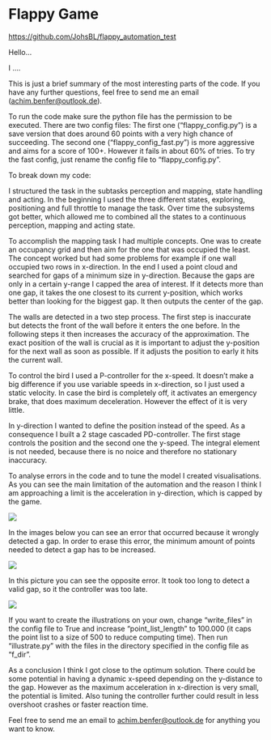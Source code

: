 # Flappy Game

https://github.com/JohsBL/flappy_automation_test




Hello…

I ….

This is just a brief summary of the most interesting parts of the code. If you have any further questions, feel free to send me an email (achim.benfer@outlook.de).

To run the code make sure the python file has the permission to be executed. There are two config files: The first one (“flappy_config.py”) is a save version that does around 60 points with a very high chance of succeeding. The second one (“flappy_config_fast.py”) is more aggressive and aims for a score of 100+. However it fails in about 60% of tries. To try the fast config, just rename the config file to “flappy_config.py”.

To break down my code:

I structured the task in the subtasks perception and mapping, state handling and acting. In the beginning I used the three different states, exploring, positioning and full throttle to manage the task. Over time the subsystems got better, which allowed me to combined all the states to a continuous perception, mapping and acting state. 

To accomplish the mapping task I had multiple concepts. One was to create an occupancy grid and then aim for the one that was occupied the least. The concept worked but had some problems for example if one wall occupied two rows in x-direction. In the end I used a point cloud and searched for gaps of a minimum size in y-direction. Because the gaps are only in a certain y-range I capped the area of interest. If it detects more than one gap, it takes the one closest to its current y-position, which works better than looking for the biggest gap. It then outputs the center of the gap. 

The walls are detected in a two step process. The first step is inaccurate but detects the front of the wall before it enters the one before. In the following steps it then increases the accuracy of the approximation. The exact position of the wall is crucial as it is important to adjust the y-position for the next wall as soon as possible. If it adjusts the position to early it hits the current wall.

To control the bird I used a P-controller for the x-speed. It doesn’t make a big difference if you use variable speeds in x-direction, so I just used a static velocity. In case the bird is completely off, it activates an emergency brake, that does maximum deceleration. However the effect of it is very little.

In y-direction I wanted to define the position instead of the speed. As a consequence I built a 2 stage cascaded PD-controller. The first stage controls the position and the second one the y-speed. The integral element is not needed, because there is no noice and therefore no stationary inaccuracy. 

To analyse errors in the code and to tune the model I created visualisations. As you can see the main limitation of the automation and the reason I think I am approaching a limit is the acceleration in y-direction, which is capped by the game.

![](https://paper-attachments.dropbox.com/s_BAA2E558C14F7C8036E2E8CF3D61765F9827C058A70CE5AD1203D4919BF35D00_1657367975842_test-10.png)


In the images below you can see an error that occurred because it wrongly detected a gap. In order to erase this error, the minimum amount of points needed to detect a gap has to be increased.

![](https://paper-attachments.dropbox.com/s_BAA2E558C14F7C8036E2E8CF3D61765F9827C058A70CE5AD1203D4919BF35D00_1657368068365_test-13.png)


In this picture you can see the opposite error. It took too long to detect a valid gap, so it the controller was too late. 

![](https://paper-attachments.dropbox.com/s_BAA2E558C14F7C8036E2E8CF3D61765F9827C058A70CE5AD1203D4919BF35D00_1657368197493_test-14.png)


If you want to create the illustrations on your own, change “write_files” in the config file to True and increase “point_list_length” to 100.000 (it caps the point list to a size of 500 to reduce computing time). Then run “illustrate.py” with the files in the directory specified in the config file as “f_dir”.

As a conclusion I think I got close to the optimum solution. There could be some potential in having a dynamic x-speed depending on the y-distance to the gap. However as the maximum acceleration in x-direction is very small, the potential is limited. Also tuning the controller further could result in less overshoot crashes or faster reaction time.

Feel free to send me an email to achim.benfer@outlook.de for anything you want to know.


